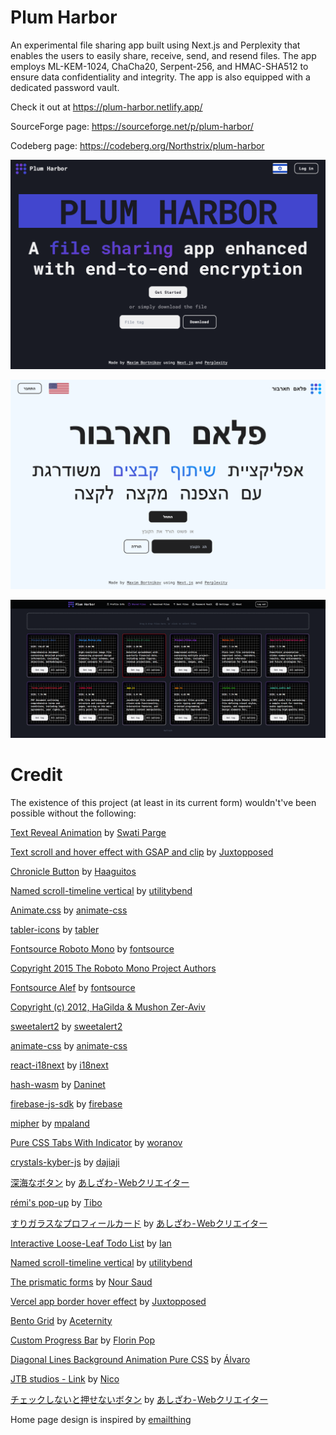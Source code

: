 # Plum Harbor
An experimental file sharing app built using Next.js and Perplexity that enables the users to easily share, receive, send, and resend files. The app employs ML-KEM-1024, ChaCha20, Serpent-256, and HMAC-SHA512 to ensure data confidentiality and integrity. The app is also equipped with a dedicated password vault.

Check it out at https://plum-harbor.netlify.app/

SourceForge page: https://sourceforge.net/p/plum-harbor/

Codeberg page: https://codeberg.org/Northstrix/plum-harbor


![Alt Homepage English](https://github.com/Northstrix/plum-harbor/blob/main/screenshots/Home-Page-English.png?raw=true)

![Alt Homepage Hebrew](https://github.com/Northstrix/plum-harbor/blob/main/screenshots/Home-Page-Hebrew.png?raw=true)

![Alt Shared Files Page](https://github.com/Northstrix/plum-harbor/blob/main/screenshots/shared-files.png?raw=true)

# Credit

The existence of this project (at least in its current form) wouldn't've been possible without the following:

[Text Reveal Animation](https://codepen.io/swatiparge/pen/LYVMEag) by [Swati Parge](https://codepen.io/swatiparge)

[Text scroll and hover effect with GSAP and clip](https://codepen.io/Juxtopposed/pen/mdQaNbG) by [Juxtopposed](https://codepen.io/Juxtopposed)

[Chronicle Button](https://codepen.io/Haaguitos/pen/OJrVZdJ) by [Haaguitos](https://codepen.io/Haaguitos)

[Named scroll-timeline vertical](https://codepen.io/utilitybend/pen/VwBRNwm) by [utilitybend](https://codepen.io/utilitybend)

[Animate.css](https://github.com/animate-css/animate.css) by [animate-css](https://github.com/animate-css)

[tabler-icons](https://github.com/tabler/tabler-icons) by [tabler](https://github.com/tabler)

[Fontsource Roboto Mono](https://www.npmjs.com/package/@fontsource/roboto-mono) by [fontsource](https://github.com/fontsource)

[Copyright 2015 The Roboto Mono Project Authors](https://github.com/googlefonts/robotomono)

[Fontsource Alef](https://www.npmjs.com/package/@fontsource/alef) by [fontsource](https://github.com/fontsource)

[Copyright (c) 2012, HaGilda & Mushon Zer-Aviv](http://alef.hagilda.com%7Calef@hagilda.com/)

[sweetalert2](https://github.com/sweetalert2/sweetalert2) by [sweetalert2](https://github.com/sweetalert2)

[animate-css](https://github.com/animate-css/animate.css) by [animate-css](https://github.com/animate-css/animate.css)

[react-i18next](https://github.com/i18next/react-i18next) by [i18next](https://github.com/i18next)

[hash-wasm](https://github.com/Daninet/hash-wasm) by [Daninet](https://github.com/Daninet)

[firebase-js-sdk](https://github.com/firebase/firebase-js-sdk) by [firebase](https://github.com/firebase/firebase-js-sdk)

[mipher](https://github.com/mpaland/mipher) by [mpaland](https://github.com/mpaland)

[Pure CSS Tabs With Indicator](https://codepen.io/woranov/pen/NRqLWK) by [woranov](https://codepen.io/woranov)

[crystals-kyber-js](https://github.com/dajiaji/crystals-kyber-js) by [dajiaji](https://github.com/dajiaji)

[深海なボタン](https://codepen.io/ash_creator/pen/GRGZYyV) by [あしざわ - Webクリエイター](https://codepen.io/ash_creator)

[rémi's pop-up](https://codepen.io/Gthibaud/pen/MqpmXE) by [Tibo](https://codepen.io/Gthibaud)

[すりガラスなプロフィールカード](https://codepen.io/ash_creator/pen/zYaPZLB) by [あしざわ - Webクリエイター](https://codepen.io/ash_creator)

[Interactive Loose-Leaf Todo List](https://codepen.io/IanWoodard/pen/eYyVzzq) by [Ian](https://codepen.io/IanWoodard)

[Named scroll-timeline vertical](https://codepen.io/utilitybend/pen/VwBRNwm) by [utilitybend](https://codepen.io/utilitybend)

[The prismatic forms](https://codepen.io/nourabusoud/pen/BxJbjJ) by [Nour Saud](https://codepen.io/nourabusoud)

[Vercel app border hover effect](https://codepen.io/Juxtopposed/pen/xxQNozB) by [Juxtopposed](https://codepen.io/Juxtopposed)

[Bento Grid](https://ui.aceternity.com/components/bento-grid) by [Aceternity](https://ui.aceternity.com/)

[Custom Progress Bar](https://codepen.io/FlorinPop17/pen/yLyzmLZ) by [Florin Pop](https://codepen.io/FlorinPop17)

[Diagonal Lines Background Animation Pure CSS](https://codepen.io/alvarotrigo/pen/yLxxxJZ) by [Álvaro](https://codepen.io/alvarotrigo)

[JTB studios - Link](https://codepen.io/zzznicob/pen/GRPgKLM) by [Nico](https://codepen.io/zzznicob)

[チェックしないと押せないボタン](https://codepen.io/ash_creator/pen/JjZReNm) by [あしざわ - Webクリエイター](https://codepen.io/ash_creator)

Home page design is inspired by [emailthing](https://emailthing.app)

